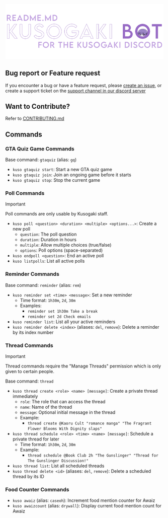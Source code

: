 ![](./static/githubbanner.png)
<br />

<h2> Bug report or Feature request </h2>

If you encounter a bug or have a feature request, please [create an issue](https://github.com/kusogaki-events/kusogaki-bot/issues), or create a support ticket on the [support channel in our discord server](https://discord.com/channels/1204428205675651122/1204814321029488660)

<h2> Want to Contribute? </h2>

Refer to [CONTRIBUTING.md](https://github.com/kusogaki-events/kusogaki-bot/blob/main/docs/CONTRIBUTING.md)

<h2> Commands </h2>

### GTA Quiz Game Commands
Base command: `gtaquiz` (alias: `gq`)
* `kuso gtaquiz start`: Start a new GTA quiz game
* `kuso gtaquiz join`: Join an ongoing game before it starts
* `kuso gtaquiz stop`: Stop the current game

### Poll Commands
> [!IMPORTANT]
> Poll commands are only usable by Kusogaki staff.

* `kuso poll <question> <duration> <multiple> <options...>`: Create a new poll
  * `question`: The poll question
  * `duration`: Duration in hours
  * `multiple`: Allow multiple choices (true/false)
  * `options`: Poll options (space-separated)
* `kuso endpoll <question>`: End an active poll
* `kuso listpolls`: List all active polls

### Reminder Commands
Base command: `reminder` (alias: `rem`)
* `kuso reminder set <time> <message>`: Set a new reminder
  * Time format: `1h30m`, `2d`, `30m`
  * Examples:
    * `reminder set 1h30m Take a break`
    * `reminder set 2d Check emails`
* `kuso reminder list`: List all your active reminders
* `kuso reminder delete <index>` (aliases: `del`, `remove`): Delete a reminder by its index number

### Thread Commands
> [!IMPORTANT]
> Thread commands require the "Manage Threads" permission which is only given to certain people.

Base command: `thread`
* `kuso thread create <role> <name> [message]`: Create a private thread immediately
  * `role`: The role that can access the thread
  * `name`: Name of the thread
  * `message`: Optional initial message in the thread
  * Example:
    * `thread create @Kaoru Cult "romance manga" "The Fragrant Flower Blooms With Dignity slaps"`
* `kuso thread schedule <role> <time> <name> [message]`: Schedule a private thread for later
  * Time format: `1h30m`, `2d`, `30m`
  * Example:
    * `thread schedule @Book Club 2h "The Gunslinger" "Thread for The Gunslinger Discussion!"`
* `kuso thread list`: List all scheduled threads
* `kuso thread delete <id>` (aliases: `del`, `remove`): Delete a scheduled thread by its ID

### Food Counter Commands
* `kuso awaiz` (alias: `caseoh`): Increment food mention counter for Awaiz
* `kuso awaizcount` (alias: `drywall`): Display current food mention count for Awaiz